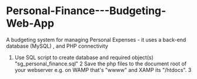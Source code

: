 # Personal-Finance---Budgeting-Web-App
A budgeting system for managing Personal Expenses - it uses a back-end database (MySQL) , and PHP connectivity
1. Use SQL script to create database and required object(s) "sg_personal_finance.sql" 
2 Save the php files to the document root of your webserver e.g. on WAMP that's "wwww" and XAMP its "/htdocs".
3
